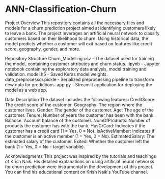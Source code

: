# ANN-Classification-Churn

Project Overview
This repository contains all the necessary files and models for a churn prediction project aimed at identifying customers likely to leave a bank. The project leverages an artificial neural network to classify customers based on their likelihood to churn. Using historical data, the model predicts whether a customer will exit based on features like credit score, geography, gender, and more.

Repository Structure
Churn_Modelling.csv - The dataset used for training the model, containing customer attributes and churn status.
.ipynb - Jupyter notebook containing the exploratory data analysis, model training and validation.
model.h5 - Saved Keras model weights.
data_preprocessor.pickle - Serialized preprocessing pipeline to transform new data for predictions.
app.py - Streamlit application for deploying the model as a web app.

Data Description
The dataset includes the following features:
CreditScore: The credit score of the customer.
Geography: The region where the customer lives.
Gender: The gender of the customer.
Age: The age of the customer.
Tenure: Number of years the customer has been with the bank.
Balance: Account balance of the customer.
NumOfProducts: Number of products the customer has with the bank.
HasCrCard: Indicates if the customer has a credit card (1 = Yes, 0 = No).
IsActiveMember: Indicates if the customer is an active member (1 = Yes, 0 = No).
EstimatedSalary: The estimated salary of the customer.
Exited: Whether the customer left the bank (1 = Yes, 0 = No - target variable).

Acknowledgments
This project was inspired by the tutorials and teachings of Krish Naik. His detailed explanations on using artificial neural networks for churn prediction were instrumental in the development of this project. You can find his educational content on Krish Naik's YouTube channel.
